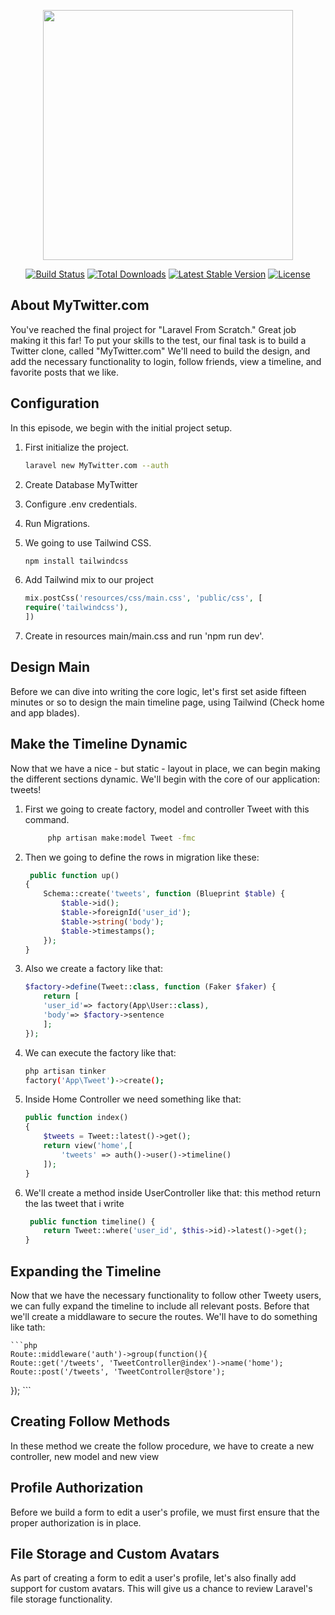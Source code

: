 <p align="center"><img src="https://res.cloudinary.com/dtfbvvkyp/image/upload/v1566331377/laravel-logolockup-cmyk-red.svg" width="400"></p>

<p align="center">
<a href="https://travis-ci.org/laravel/framework"><img src="https://travis-ci.org/laravel/framework.svg" alt="Build Status"></a>
<a href="https://packagist.org/packages/laravel/framework"><img src="https://poser.pugx.org/laravel/framework/d/total.svg" alt="Total Downloads"></a>
<a href="https://packagist.org/packages/laravel/framework"><img src="https://poser.pugx.org/laravel/framework/v/stable.svg" alt="Latest Stable Version"></a>
<a href="https://packagist.org/packages/laravel/framework"><img src="https://poser.pugx.org/laravel/framework/license.svg" alt="License"></a>
</p>

## About MyTwitter.com

You've reached the final project for "Laravel From Scratch." Great job making it this far! To put your skills to the test, our final task is to build a Twitter clone, called "MyTwitter.com" We'll need to build the design, and add the necessary functionality to login, follow friends, view a timeline, and favorite posts that we like.

## Configuration

In this episode, we begin with the initial project setup.

1. First initialize the project.

    ```bash
    laravel new MyTwitter.com --auth
    ```

2. Create Database MyTwitter
3. Configure .env credentials.
4. Run Migrations.
5. We going to use Tailwind CSS.

    ```bash
    npm install tailwindcss
    ```

6. Add Tailwind mix to our project

    ```php
    mix.postCss('resources/css/main.css', 'public/css', [
    require('tailwindcss'),
    ])
    ```

7. Create  in resources main/main.css and run 'npm run dev'.

## Design Main

Before we can dive into writing the core logic, let's first set aside fifteen minutes or so to design the main timeline page, using Tailwind (Check home and app blades).

## Make the Timeline Dynamic

Now that we have a nice - but static - layout in place, we can begin making the different sections dynamic. We'll begin with the core of our application: tweets!

1. First we going to create factory, model and controller Tweet with this command.

    ```bash
         php artisan make:model Tweet -fmc
    ```

2. Then we going to define the rows in migration like these:

    ```php
     public function up()
    {
        Schema::create('tweets', function (Blueprint $table) {
            $table->id();
            $table->foreignId('user_id');
            $table->string('body');
            $table->timestamps();
        });
    }

    ```

3. Also we create a factory like that:

    ```php
    $factory->define(Tweet::class, function (Faker $faker) {
        return [
        'user_id'=> factory(App\User::class),
        'body'=> $factory->sentence
        ];
    });
    ```

4. We can execute the factory like that:

    ```bash
    php artisan tinker
    factory('App\Tweet')->create();
    ```

5. Inside Home Controller we need something like that:

    ```php
    public function index()
    {
        $tweets = Tweet::latest()->get();
        return view('home',[
            'tweets' => auth()->user()->timeline()
        ]);
    }
    ```

6. We'll create a method inside UserController like that:
    this method return the las tweet that i write

    ```php
     public function timeline() {
        return Tweet::where('user_id', $this->id)->latest()->get();
    }
    ```

## Expanding the Timeline

Now that we have the necessary functionality to follow other Tweety users, we can fully expand the timeline to include all relevant posts.
Before that we'll create a middlaware to secure the routes. We'll have to do something like tath:

    ```php
    Route::middleware('auth')->group(function(){
    Route::get('/tweets', 'TweetController@index')->name('home');
    Route::post('/tweets', 'TweetController@store');
});
    ```

## Creating Follow Methods

In these method we create the follow procedure, we have to create a new controller, new model and new view

##  Profile Authorization

Before we build a form to edit a user's profile, we must first ensure that the proper authorization is in place.

## File Storage and Custom Avatars
As part of creating a form to edit a user's profile, let's also finally add support for custom avatars. This will give us a chance to review Laravel's file storage functionality.